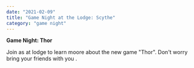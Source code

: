 ```yaml
---
date: "2021-02-09"
title: "Game Night at the Lodge: Scythe"
category: "game night"
---
```


**Game Night: Thor**


Join as at lodge to learn moore about the new game "Thor".
Don't worry bring your friends with you .
